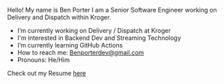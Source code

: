 Hello! My name is Ben Porter I am a Senior Software Engineer working on Delivery and Dispatch within Kroger.

- I’m currently working on Delivery / Dispatch at Kroger
- I'm interested in Backend Dev and Streaming Technology
- I’m currently learning GitHub Actions
- How to reach me: Benporterdev@gmail.com
- Pronouns: He/Him

Check out my Resume [here](https://github.com/PorterBenjamin/Resume/blob/master/Ben%20Porter.pdf)
